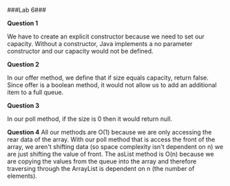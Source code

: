 ###Lab 6###

**Question 1**

We have to create an explicit constructor because we need to set our capacity. Without a constructor, Java implements a no parameter constructor and our capacity would not be defined. 

**Question 2**

In our offer method, we define that if size equals capacity, return false. Since offer is a boolean method, it would not allow us to add an additional item to a full queue. 

**Question 3**

In our poll method, if the size is 0 then it would return null.

**Question 4**
All our methods are O(1) because we are only accessing the rear data of the array. With our poll method that is access the front of the array, we aren't shifting data (so space complexity isn't dependent on n) we are just shifting the value of front. The asList method is O(n) because we are copying the values from the queue into the array and therefore traversing through the ArrayList is dependent on n (the number of elements). 